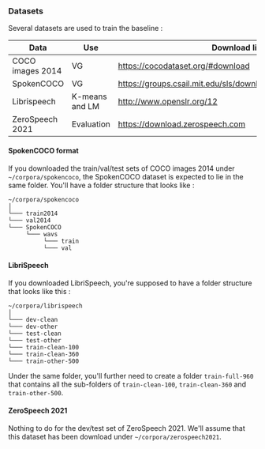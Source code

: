 ### Datasets

Several datasets are used to train the baseline :

| Data | Use | Download link |
---|---|---
| COCO images 2014 | VG | https://cocodataset.org/#download |
| SpokenCOCO | VG | https://groups.csail.mit.edu/sls/downloads/placesaudio/index.cgi|
| Librispeech | K-means and LM | http://www.openslr.org/12 |
| ZeroSpeech 2021 | Evaluation | https://download.zerospeech.com |

#### SpokenCOCO format

If you downloaded the train/val/test sets of COCO images 2014 under `~/corpora/spokencoco`, the SpokenCOCO dataset is expected to lie in the same folder.
You'll have a folder structure that looks like :

```
~/corpora/spokencoco 
│
└─── train2014
└─── val2014
└─── SpokenCOCO
     └─── wavs
          └─── train
          └─── val
```

#### LibriSpeech

If you downloaded LibriSpeech, you're supposed to have a folder structure that looks like this :

```
~/corpora/librispeech
│
└─── dev-clean
└─── dev-other
└─── test-clean
└─── test-other
└─── train-clean-100
└─── train-clean-360
└─── train-other-500
```

Under the same folder, you'll further need to create a folder `train-full-960` that contains all the sub-folders of `train-clean-100`, `train-clean-360` and `train-other-500`.


#### ZeroSpeech 2021

Nothing to do for the dev/test set of ZeroSpeech 2021. We'll assume that this dataset has been download under `~/corpora/zerospeech2021`.
